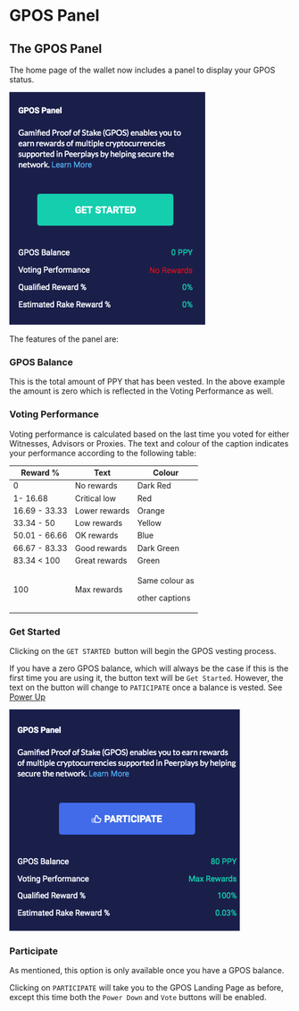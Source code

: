 # GPOS Panel

## The GPOS Panel

The home page of the wallet now includes a panel to display your GPOS status.

![](../../../.gitbook/assets/screen-shot-2020-02-13-at-2.33.27-pm.png)

The features of the panel are:

### GPOS Balance

This is the total amount of PPY that has been vested. In the above example the amount is zero which is  reflected in the Voting Performance as well.

### Voting Performance

Voting performance is calculated based on the last time you voted for either Witnesses, Advisors or Proxies. The text and colour of the caption indicates your performance according to the following table:

| Reward %      | Text          | Colour                                      |
| ------------- | ------------- | ------------------------------------------- |
| 0             | No rewards    | Dark Red                                    |
| 1- 16.68      | Critical low  | Red                                         |
| 16.69 - 33.33 | Lower rewards | Orange                                      |
| 33.34 - 50    | Low rewards   | Yellow                                      |
| 50.01 - 66.66 | OK rewards    | Blue                                        |
| 66.67 - 83.33 | Good rewards  | Dark Green                                  |
| 83.34 < 100   | Great rewards | Green                                       |
| 100           | Max rewards   | <p>Same colour as </p><p>other captions</p> |

### Get Started

Clicking on the `GET STARTED `button will begin the GPOS vesting process.

If you have a zero GPOS balance, which will always be the case if this is the first time you are using it, the button text will be `Get Started`. However, the text on the button will change to `PATICIPATE` once a balance is vested. See[ Power Up](power-up.md)

![](../../../.gitbook/assets/screen-shot-2020-02-13-at-2.24.36-pm.png)

### Participate

As mentioned, this option is only available once you have a GPOS balance.

Clicking on `PARTICIPATE` will take you to the GPOS Landing Page as before, except this time both the `Power Down` and `Vote` buttons will be enabled.
